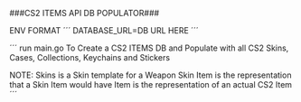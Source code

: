 ###CS2 ITEMS API DB POPULATOR###

ENV FORMAT
´´´
DATABASE_URL=DB URL HERE
´´´

´´´
run main.go 
To Create a CS2 ITEMS DB and Populate with all CS2
Skins, Cases, Collections, Keychains and Stickers

NOTE: Skins is a Skin template for a Weapon
Skin Item is the representation that a Skin Item would have
Item is the representation of an actual CS2 Item
´´´
